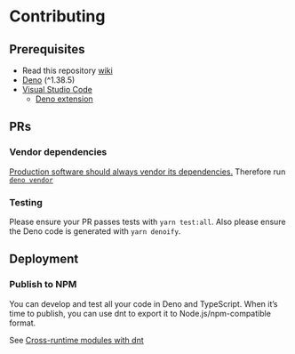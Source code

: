 # Contributing

## Prerequisites

- Read this repository [wiki]()
- [Deno](https://deno.com/) (^1.38.5)
- [Visual Studio Code](https://code.visualstudio.com/)
  - [Deno extension](https://marketplace.visualstudio.com/items?itemName=denoland.vscode-deno)

<!-- - [Node.js](https://nodejs.org/en) (^20.10.0)
  - [Biome](https://biomejs.dev/) -->

## PRs

### Vendor dependencies

[Production software should always vendor its dependencies.](https://docs.deno.com/runtime/manual/basics/modules#but-what-if-the-host-of-the-url-goes-down-the-source-wont-be-available)
Therefore run [`deno vendor`](https://docs.deno.com/runtime/manual/tools/vendor)

### Testing

Please ensure your PR passes tests with `yarn test:all`. Also please ensure the
Deno code is generated with `yarn denoify`.

## Deployment

### Publish to NPM

You can develop and test all your code in Deno and TypeScript. When it’s time to
publish, you can use dnt to export it to Node.js/npm-compatible format.

See
[Cross-runtime modules with dnt](https://docs.deno.com/runtime/manual/advanced/publishing/dnt)